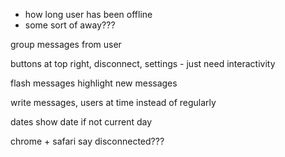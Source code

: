 - how long user has been offline
- some sort of away???

group messages from user

buttons at top right, disconnect, settings - just need interactivity

flash messages
highlight new messages

write messages, users at time instead of regularly

dates show date if not current day

chrome + safari say disconnected???
